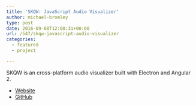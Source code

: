 ```yaml
---
title: 'SKQW: JavaScript Audio Visualizer'
author: michael-bromley
type: post
date: 2016-09-08T12:08:31+00:00
url: /547/skqw-javascript-audio-visualizer
categories:
  - featured
  - project

---
```

SKQW is an cross-platform audio visualizer built with Electron and Angular 2.

<ul class="project-links">
  <li>
    <a class="pure-button" href="http://michaelbromley.github.io/skqw/" target="_blank">Website</a>
  </li>
  <li>
    <a class="pure-button" href="https://github.com/michaelbromley/skqw" target="_blank">GitHub</a>
  </li>
</ul>